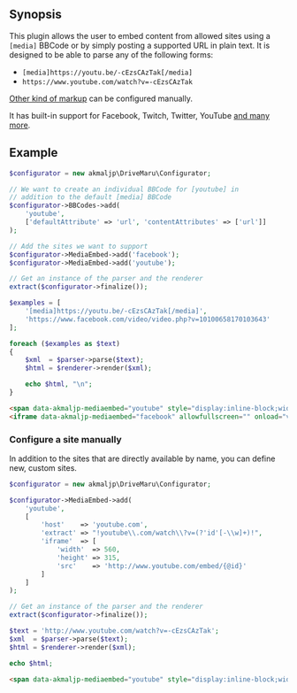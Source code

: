 <h2>Synopsis</h2>

This plugin allows the user to embed content from allowed sites using a `[media]` BBCode or by simply posting a supported URL in plain text. It is designed to be able to parse any of the following forms:

 * `[media]https://youtu.be/-cEzsCAzTak[/media]`
 * `https://www.youtube.com/watch?v=-cEzsCAzTak`

[Other kind of markup](Other_markup.md) can be configured manually.

It has built-in support for Facebook, Twitch, Twitter, YouTube [and many more](Sites.md).

## Example

```php
$configurator = new akmaljp\DriveMaru\Configurator;

// We want to create an individual BBCode for [youtube] in
// addition to the default [media] BBCode
$configurator->BBCodes->add(
	'youtube',
	['defaultAttribute' => 'url', 'contentAttributes' => ['url']]
);

// Add the sites we want to support
$configurator->MediaEmbed->add('facebook');
$configurator->MediaEmbed->add('youtube');

// Get an instance of the parser and the renderer
extract($configurator->finalize());

$examples = [
	'[media]https://youtu.be/-cEzsCAzTak[/media]',
	'https://www.facebook.com/video/video.php?v=10100658170103643'
];

foreach ($examples as $text)
{
	$xml  = $parser->parse($text);
	$html = $renderer->render($xml);

	echo $html, "\n";
}
```
```html
<span data-akmaljp-mediaembed="youtube" style="display:inline-block;width:100%;max-width:640px"><span style="display:block;overflow:hidden;position:relative;padding-bottom:56.25%"><iframe allowfullscreen="" scrolling="no" style="background:url(https://i.ytimg.com/vi/-cEzsCAzTak/hqdefault.jpg) 50% 50% / cover;border:0;height:100%;left:0;position:absolute;width:100%" src="https://www.youtube.com/embed/-cEzsCAzTak"></iframe></span></span>
<iframe data-akmaljp-mediaembed="facebook" allowfullscreen="" onload="var c=new MessageChannel;c.port1.onmessage=function(e){style.height=e.data+'px'};contentWindow.postMessage('akmaljp:init','https://akmaljp.github.io',[c.port2])" scrolling="no" src="https://akmaljp.github.io/iframe/2/facebook.min.html#video10100658170103643" style="border:0;height:360px;max-width:640px;width:100%"></iframe>
```

### Configure a site manually

In addition to the sites that are directly available by name, you can define new, custom sites.

```php
$configurator = new akmaljp\DriveMaru\Configurator;

$configurator->MediaEmbed->add(
	'youtube',
	[
		'host'    => 'youtube.com',
		'extract' => "!youtube\\.com/watch\\?v=(?'id'[-\\w]+)!",
		'iframe'  => [
			'width'  => 560,
			'height' => 315,
			'src'    => 'http://www.youtube.com/embed/{@id}'
		]
	]
);

// Get an instance of the parser and the renderer
extract($configurator->finalize());

$text = 'http://www.youtube.com/watch?v=-cEzsCAzTak';
$xml  = $parser->parse($text);
$html = $renderer->render($xml);

echo $html;
```
```html
<span data-akmaljp-mediaembed="youtube" style="display:inline-block;width:100%;max-width:560px"><span style="display:block;overflow:hidden;position:relative;padding-bottom:56.25%"><iframe allowfullscreen="" scrolling="no" src="http://www.youtube.com/embed/-cEzsCAzTak" style="border:0;height:100%;left:0;position:absolute;width:100%"></iframe></span></span>
```
